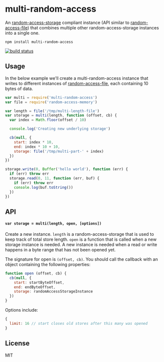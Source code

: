 # multi-random-access

An [random-access-storage](https://github.com/random-access-storage/random-access-storage) compliant instance (API similar to [random-access-file](https://github.com/random-access-storage/random-access-file)) that combines multiple other random-access-storage instances into a single one.

```
npm install multi-random-access
```

[![build status](http://img.shields.io/travis/mafintosh/multi-random-access.svg?style=flat)](http://travis-ci.org/mafintosh/multi-random-access)

## Usage

In the below example we'll create a multi-random-access instance that writes to different instances of [random-access-file](https://github.com/random-access-storage/random-access-file), each containing 10 bytes of data.

``` js
var multi = require('multi-random-access')
var file = require('random-access-memory')

var length = file('/tmp/multi-length-file')
var storage = multi(length, function (offset, cb) {
  var index = Math.floor(offset / 10)

  console.log('Creating new underlying storage')

  cb(null, {
    start: index * 10,
    end: index * 10 + 10,
    storage: file('/tmp/multi-part-' + index)
  })
})

storage.write(0, Buffer('hello world'), function (err) {
  if (err) throw err
  storage.read(0, 11, function (err, buf) {
    if (err) throw err
    console.log(buf.toString())
  })
})
```

## API

#### `var storage = multi(length, open, [options])`

Create a new instance. `length` is a random-access-storage that is used to keep track of total store length. `open` is a function that is called when a new storage instance is needed. A new instance is needed when a read or write happens in a byte range that has not been opened yet.

The signature for open is `(offset, cb)`. You should call the callback with an object containing the following properties:

``` js
function open (offset, cb) {
  cb(null, {
    start: startByteOffset,
    end: endByteOffset,
    storage: randomAccessStorageInstance
  })
}
```

Options include:

``` js
{
  limit: 16 // start closes old stores after this many was opened
}
```

## License

MIT
